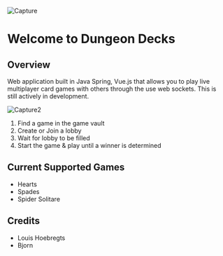 ![Capture](https://github.com/user-attachments/assets/7d975147-e695-4506-873e-f8fc2e50d2c9)

# Welcome to Dungeon Decks
## Overview
Web application built in Java Spring, Vue.js that allows you to play live multiplayer card games
with others through the use web sockets. This is still actively in development.

![Capture2](https://github.com/user-attachments/assets/4397b889-7327-4620-bb98-eee3c40fb133)
1. Find a game in the game vault
2. Create or Join a lobby
3. Wait for lobby to be filled
3. Start the game & play until a winner is determined

## Current Supported Games
- Hearts
- Spades
- Spider Solitare

## Credits
- Louis Hoebregts
- Bjorn